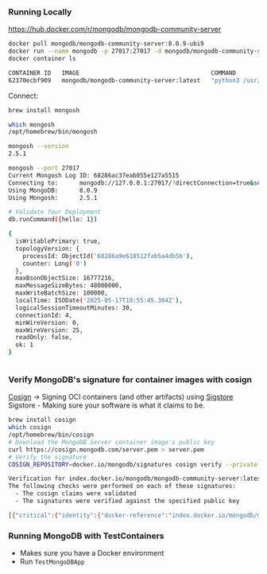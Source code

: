 ### Running Locally


https://hub.docker.com/r/mongodb/mongodb-community-server


```bash
docker pull mongodb/mongodb-community-server:8.0.9-ubi9
docker run --name mongodb -p 27017:27017 -d mongodb/mongodb-community-server:8.0.9-ubi9
docker container ls

CONTAINER ID   IMAGE                                     COMMAND                  CREATED         STATUS         PORTS                      NAMES
62370ecbf909   mongodb/mongodb-community-server:latest   "python3 /usr/local/…"   2 seconds ago   Up 2 seconds   0.0.0.0:27017->27017/tcp   mongodb
```

Connect:

```bash
brew install mongosh

which mongosh
/opt/homebrew/bin/mongosh

mongosh --version
2.5.1

mongosh --port 27017
Current Mongosh Log ID:	68286ac37eab055e127a5515
Connecting to:		mongodb://127.0.0.1:27017/?directConnection=true&serverSelectionTimeoutMS=2000&appName=mongosh+2.5.1
Using MongoDB:		8.0.9
Using Mongosh:		2.5.1

# Validate Your Deployment
db.runCommand({hello: 1})

{
  isWritablePrimary: true,
  topologyVersion: {
    processId: ObjectId('68286a9e618512fab5a4db5b'),
    counter: Long('0')
  },
  maxBsonObjectSize: 16777216,
  maxMessageSizeBytes: 48000000,
  maxWriteBatchSize: 100000,
  localTime: ISODate('2025-05-17T10:55:45.304Z'),
  logicalSessionTimeoutMinutes: 30,
  connectionId: 4,
  minWireVersion: 0,
  maxWireVersion: 25,
  readOnly: false,
  ok: 1
}
```


```bash

```

### Verify MongoDB's signature for container images with cosign

[Cosign](https://github.com/sigstore/cosign) -> Signing OCI containers (and other artifacts) using [Sigstore](https://www.sigstore.dev/)
Sigstore - Making sure your software is what it claims to be.

```bash
brew install cosign
which cosign
/opt/homebrew/bin/cosign
# Download the MongoDB Server container image's public key
curl https://cosign.mongodb.com/server.pem > server.pem
# Verify the signature
COSIGN_REPOSITORY=docker.io/mongodb/signatures cosign verify --private-infrastructure --key=./server.pem docker.io/mongodb/mongodb-community-server:latest

Verification for index.docker.io/mongodb/mongodb-community-server:latest --
The following checks were performed on each of these signatures:
  - The cosign claims were validated
  - The signatures were verified against the specified public key

[{"critical":{"identity":{"docker-reference":"index.docker.io/mongodb/mongodb-community-server"},"image":{"docker-manifest-digest":"sha256:49d4d2c074f5aba99e04dc89167cf383a21017e1555036fe4a5a8c12194dcc99"},"type":"cosign container image signature"},"optional":null}]
```

### Running MongoDB with TestContainers

- Makes sure you have a Docker environment
- Run `TestMongoDBApp`

